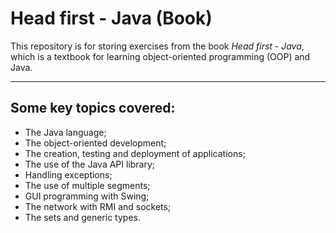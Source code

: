 # Head first - Java (Book)

This repository is for storing exercises from the book _Head first - Java_, which is a textbook for learning object-oriented programming (OOP) and Java. 

****

## Some key topics covered:

-   The Java language;
-   The object-oriented development;
-   The creation, testing and deployment of applications;
-   The use of the Java API library;
-   Handling exceptions;
-   The use of multiple segments;
-   GUI programming with Swing;
-   The network with RMI and sockets;
-   The sets and generic types.
